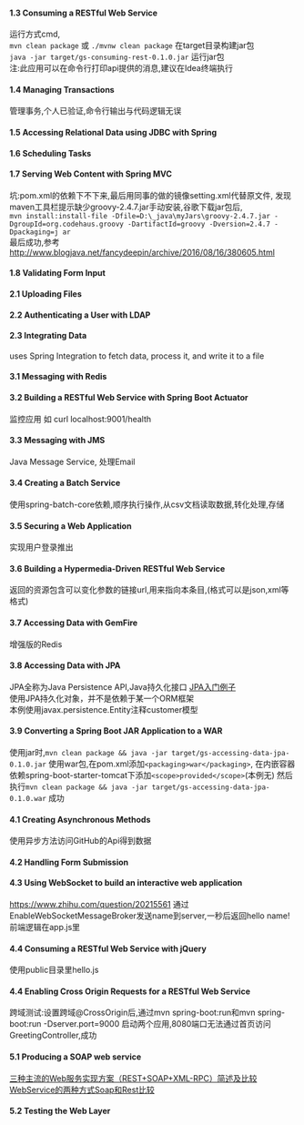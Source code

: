 
#### 1.3 Consuming a RESTful Web Service
运行方式cmd,  
`mvn clean package` 或 `./mvnw clean package`
在target目录构建jar包  
`java -jar target/gs-consuming-rest-0.1.0.jar`
运行jar包  
 注:此应用可以在命令行打印api提供的消息,建议在Idea终端执行
#### 1.4 Managing Transactions
管理事务,个人已验证,命令行输出与代码逻辑无误
#### 1.5 Accessing Relational Data using JDBC with Spring
#### 1.6 Scheduling Tasks
#### 1.7 Serving Web Content with Spring MVC
坑:pom.xml的依赖下不下来,最后用同事的做的镜像setting.xml代替原文件,
发现maven工具栏提示缺少groovy-2.4.7.jar手动安装,谷歌下载jar包后,  
`mvn install:install-file -Dfile=D:\_java\myJars\groovy-2.4.7.jar
  -DgroupId=org.codehaus.groovy -DartifactId=groovy -Dversion=2.4.7 -Dpackaging=j
 ar`  
 最后成功,参考<http://www.blogjava.net/fancydeepin/archive/2016/08/16/380605.html>
#### 1.8 Validating Form Input
#### 2.1 Uploading Files
#### 2.2 Authenticating a User with LDAP
#### 2.3 Integrating Data  
uses Spring Integration to fetch data, process it, and write it to a file
#### 3.1 Messaging with Redis
#### 3.2 Building a RESTful Web Service with Spring Boot Actuator
监控应用 如 curl localhost:9001/health
#### 3.3 Messaging with JMS
Java Message Service, 处理Email
#### 3.4 Creating a Batch Service
使用spring-batch-core依赖,顺序执行操作,从csv文档读取数据,转化处理,存储
#### 3.5 Securing a Web Application
实现用户登录推出
#### 3.6 Building a Hypermedia-Driven RESTful Web Service
返回的资源包含可以变化参数的链接url,用来指向本条目,(格式可以是json,xml等格式)
#### 3.7 Accessing Data with GemFire
增强版的Redis
#### 3.8 Accessing Data with JPA
JPA全称为Java Persistence API,Java持久化接口
[JPA入门例子](http://blog.csdn.net/hmk2011/article/details/6289151)  
使用JPA持久化对象，并不是依赖于某一个ORM框架  
本例使用javax.persistence.Entity注释customer模型
#### 3.9 Converting a Spring Boot JAR Application to a WAR
使用jar时,`mvn clean package && java -jar target/gs-accessing-data-jpa-0.1.0.jar`
使用war包,在pom.xml添加`<packaging>war</packaging>`,
 在内嵌容器依赖spring-boot-starter-tomcat下添加`<scope>provided</scope>`(本例无)
 然后执行`mvn clean package && java -jar target/gs-accessing-data-jpa-0.1.0.war`
成功
#### 4.1 Creating Asynchronous Methods
使用异步方法访问GitHub的Api得到数据
#### 4.2 Handling Form Submission
#### 4.3 Using WebSocket to build an interactive web application
<https://www.zhihu.com/question/20215561>
通过EnableWebSocketMessageBroker发送name到server,一秒后返回hello name!
前端逻辑在app.js里
#### 4.4 Consuming a RESTful Web Service with jQuery
使用public目录里hello.js
#### 4.4 Enabling Cross Origin Requests for a RESTful Web Service
跨域测试:设置跨域@CrossOrigin后,通过mvn spring-boot:run和mvn spring-boot:run -Dserver.port=9000
启动两个应用,8080端口无法通过首页访问GreetingController,成功
#### 5.1 Producing a SOAP web service
[三种主流的Web服务实现方案（REST+SOAP+XML-RPC）简述及比较](http://www.cnblogs.com/lanxuezaipiao/archive/2013/05/11/3072436.html)
[WebService的两种方式Soap和Rest比较](http://www.cnblogs.com/yourshj/p/5968871.html)
#### 5.2 Testing the Web Layer

